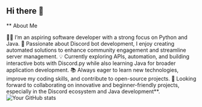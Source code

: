## Hi there 👋

** About Me

👨‍💻 I’m an aspiring software developer with a strong focus on Python and Java.
🤖 Passionate about Discord bot development, I enjoy creating automated solutions to enhance community engagement and streamline server management.
💡 Currently exploring APIs, automation, and building interactive bots with Discord.py while also learning Java for broader application development.
📚 Always eager to learn new technologies, improve my coding skills, and contribute to open-source projects.
🎯 Looking forward to collaborating on innovative and beginner-friendly projects, especially in the Discord ecosystem and Java development**.
![Your GitHub stats](https://github-readme-stats.vercel.app/api?username=hoshikoooo&show_icons=true&theme=tokyonight)
